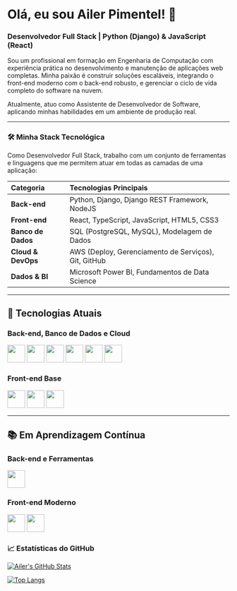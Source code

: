 # Olá, eu sou Ailer Pimentel! 👋

### Desenvolvedor Full Stack | Python (Django) & JavaScript (React)

Sou um profissional em formação em Engenharia de Computação com experiência prática no desenvolvimento e manutenção de aplicações web completas. Minha paixão é construir soluções escaláveis, integrando o front-end moderno com o back-end robusto, e gerenciar o ciclo de vida completo do software na nuvem.

Atualmente, atuo como Assistente de Desenvolvedor de Software, aplicando minhas habilidades em um ambiente de produção real.

---
### 🛠️ Minha Stack Tecnológica

Como Desenvolvedor Full Stack, trabalho com um conjunto de ferramentas e linguagens que me permitem atuar em todas as camadas de uma aplicação:

| Categoria | Tecnologias Principais |
| :--- | :--- |
| **Back-end** | Python, Django, Django REST Framework, NodeJS |
| **Front-end** | React, TypeScript, JavaScript, HTML5, CSS3 |
| **Banco de Dados** | SQL (PostgreSQL, MySQL), Modelagem de Dados |
| **Cloud & DevOps** | AWS (Deploy, Gerenciamento de Serviços), Git, GitHub |
| **Dados & BI** | Microsoft Power BI, Fundamentos de Data Science |

---

## 🚀 Tecnologias Atuais

### Back-end, Banco de Dados e Cloud

<p align="left">
  <!-- Back-end -->
  <img src="https://cdn.jsdelivr.net/gh/devicons/devicon/icons/python/python-original.svg" width="40" height="40"/>
  <img src="https://cdn.jsdelivr.net/gh/devicons/devicon/icons/django/django-plain.svg" width="40" height="40"/> 
  <img src="https://cdn.jsdelivr.net/gh/devicons/devicon@latest/icons/poetry/poetry-original.svg" width="40" height="40" />
  <!-- Banco de Dados -->
  <img src="https://cdn.jsdelivr.net/gh/devicons/devicon@latest/icons/postgresql/postgresql-original.svg" width="40" height="40" />
  <!-- Cloud/DevOps -->
  <img src="https://cdn.jsdelivr.net/gh/devicons/devicon/icons/git/git-original.svg" width="40" height="40"/>
  <img src="https://cdn.jsdelivr.net/gh/devicons/devicon@latest/icons/amazonwebservices/amazonwebservices-original-wordmark.svg"  width="40" height="40"/>
</p>

### Front-end Base

<p align="left">
  <!-- Front-end Base -->
  <img src="https://cdn.jsdelivr.net/gh/devicons/devicon@latest/icons/javascript/javascript-original.svg"  width="40" height="40"/>
  <img src="https://cdn.jsdelivr.net/gh/devicons/devicon@latest/icons/html5/html5-original.svg" width="40" height="40"/>
  <img src="https://cdn.jsdelivr.net/gh/devicons/devicon@latest/icons/css3/css3-original.svg" width="40" height="40"/>
</p>

---

## 📚 Em Aprendizagem Contínua

### Back-end e Ferramentas

<p align="left">
  <!-- Back-end -->
  <img src="https://cdn.jsdelivr.net/gh/devicons/devicon@latest/icons/nodejs/nodejs-plain-wordmark.svg" width="40" height="40"/>
</p>

### Front-end Moderno

<p align="left">
  <!-- Front-end -->
  <img src="https://cdn.jsdelivr.net/gh/devicons/devicon@latest/icons/react/react-original-wordmark.svg"  width="40" height="40"/>
  <img src="https://cdn.jsdelivr.net/gh/devicons/devicon@latest/icons/typescript/typescript-plain.svg" width="40" height="40"/>
</p>


### 📈 Estatísticas do GitHub

<!-- O serviço 'github-readme-stats' irá gerar as imagens dinamicamente. -->
[![Ailer's GitHub Stats](https://github-readme-stats.vercel.app/api?username=Ailer20&show_icons=true&theme=radical  )](https://github.com/anuraghazra/github-readme-stats  )

[![Top Langs](https://github-readme-stats.vercel.app/api/top-langs/?username=Ailer20&layout=compact&theme=radical  )](https://github.com/anuraghazra/github-readme-stats  )

